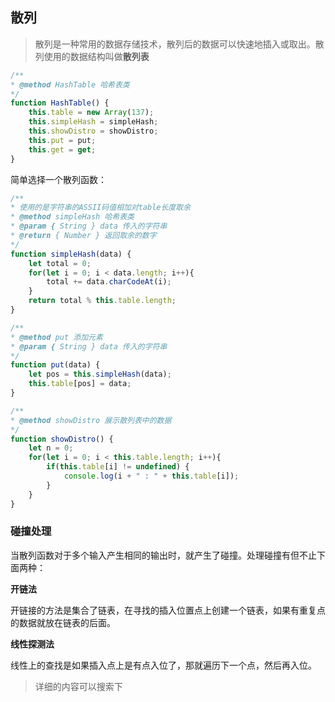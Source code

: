 ## 散列

> 散列是一种常用的数据存储技术，散列后的数据可以快速地插入或取出。散列使用的数据结构叫做**散列表**

```javascript
/**
* @method HashTable 哈希表类
*/
function HashTable() {
    this.table = new Array(137);
    this.simpleHash = simpleHash;
    this.showDistro = showDistro;
    this.put = put;
    this.get = get;
}
```

简单选择一个散列函数：

```javascript
/**
* 使用的是字符串的ASSII码值相加对table长度取余
* @method simpleHash 哈希表类
* @param { String } data 传入的字符串
* @return { Number } 返回取余的数字
*/
function simpleHash(data) {
    let total = 0;
    for(let i = 0; i < data.length; i++){
        total += data.charCodeAt(i);
    }
    return total % this.table.length;
}
```

```javascript
/**
* @method put 添加元素
* @param { String } data 传入的字符串
*/
function put(data) {
    let pos = this.simpleHash(data);
    this.table[pos] = data;
}
```

```javascript
/**
* @method showDistro 展示散列表中的数据
*/
function showDistro() {
    let n = 0;
    for(let i = 0; i < this.table.length; i++){
        if(this.table[i] != undefined) {
            console.log(i + " : " + this.table[i]);
        }
    }
}
```

### 碰撞处理

当散列函数对于多个输入产生相同的输出时，就产生了碰撞。处理碰撞有但不止下面两种：

**开链法**

开链接的方法是集合了链表，在寻找的插入位置点上创建一个链表，如果有重复点的数据就放在链表的后面。

**线性探测法**

线性上的查找是如果插入点上是有点入位了，那就遍历下一个点，然后再入位。

> 详细的内容可以搜索下
